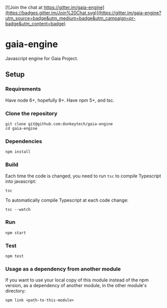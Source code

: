 [![Join the chat at https://gitter.im/gaia-engine](https://badges.gitter.im/Join%20Chat.svg)](https://gitter.im/gaia-engine?utm_source=badge&utm_medium=badge&utm_campaign=pr-badge&utm_content=badge)

# gaia-engine
Javascript engine for Gaia Project.

## Setup

### Requirements

Have node 6+, hopefully 8+. Have npm 5+, and tsc.

### Clone the repository

```
git clone git@github.com:donkeytech/gaia-engine
cd gaia-engine
```

### Dependencies

```
npm install
```

### Build

Each time the code is changed, you need to run `tsc` to compile Typescript into javascript:

```
tsc
```

To automatically compile Typescript at each code change: 

```
tsc --watch
```

### Run

```
npm start
```

### Test

```
npm test
```

### Usage as a dependency from another module

If you want to use your local copy of this module instead of the npm version, as a dependency of
another module, in the other module's directory:

```
npm link <path-to-this-module>
```

